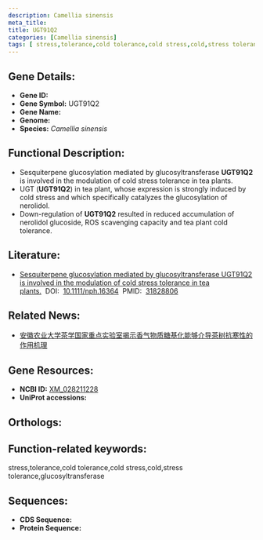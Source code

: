 ```yaml
---
description: Camellia sinensis
meta_title:
title: UGT91Q2
categories: [Camellia sinensis]
tags: [ stress,tolerance,cold tolerance,cold stress,cold,stress tolerance,glucosyltransferase ]
---
```


## Gene Details:
- **Gene ID:**	[]()
- **Gene Symbol:** UGT91Q2
- **Gene Name:** 
- **Genome:** []()
- **Species:** *Camellia sinensis*

## Functional Description:
   - Sesquiterpene glucosylation mediated by glucosyltransferase **UGT91Q2** is involved in the modulation of cold stress tolerance in tea plants.
   - UGT (**UGT91Q2**) in tea plant, whose expression is strongly induced by cold stress and which specifically catalyzes the glucosylation of nerolidol.
   - Down-regulation of **UGT91Q2** resulted in reduced accumulation of nerolidol glucoside, ROS scavenging capacity and tea plant cold tolerance.

## Literature:
   - [Sesquiterpene glucosylation mediated by glucosyltransferase UGT91Q2 is involved in the modulation of cold stress tolerance in tea plants.]( https://nph.onlinelibrary.wiley.com/doi/10.1111/nph.16364)&nbsp;&nbsp;DOI:&nbsp;&nbsp;[10.1111/nph.16364](https://nph.onlinelibrary.wiley.com/doi/10.1111/nph.16364)&nbsp;&nbsp;PMID:&nbsp;&nbsp;[31828806](https://pubmed.ncbi.nlm.nih.gov/31828806/)

## Related News:
   - [安徽农业大学茶学国家重点实验室揭示香气物质糖基化能够介导茶树抗寒性的作用机理](https://mp.weixin.qq.com/s?__biz=MzIyOTY2NDYyNQ==&mid=2247493644&idx=2&sn=c5aab2826dc5240e3d993df5e55be192&chksm=e8bd9a12dfca13045c9f0d89c7d111232d381d15d140da0f35d72517df2e6acb8eb0ec7558fb&scene=27#wechat_redirect)

## Gene Resources:
- **NCBI ID:** [XM_028211228](https://www.ncbi.nlm.nih.gov/gene/?term=XM_028211228)
- **UniProt accessions:** [](https://www.uniprot.org/uniprotkb//entry)

## Orthologs:


## Function-related keywords:
stress,tolerance,cold tolerance,cold stress,cold,stress tolerance,glucosyltransferase

## Sequences:
- **CDS Sequence:**
- **Protein Sequence:**
